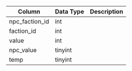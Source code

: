 | Column         | Data Type | Description |
| -------------- | --------- | ----------- |
| npc_faction_id | int       |             |
| faction_id     | int       |             |
| value          | int       |             |
| npc_value      | tinyint   |             |
| temp           | tinyint   |             |